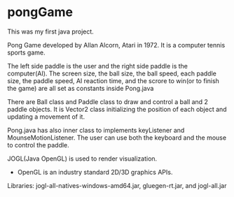 # pongGame
This was my first java project.

Pong Game developed by Allan Alcorn, Atari in 1972.
It is a computer tennis sports game.

The left side paddle is the user and the right side paddle is the computer(AI).
The screen size, the ball size, the ball speed, each paddle size, the paddle speed, AI reaction time,
and the scrore to win(or to finish the game) are all set as constants inside Pong.java

There are Ball class and Paddle class to draw and control a ball and 2 paddle objects.
It is Vector2 class initializing the position of each object and updating a movement of it.

Pong.java has also inner class to implements keyListener and MounseMotionListener.
The user can use both the keyboard and the mouse to control the paddle.

JOGL(Java OpenGL) is used to render visualization.
* OpenGL is an industry standard 2D/3D graphics APIs.

Libraries: jogl-all-natives-windows-amd64.jar, gluegen-rt.jar, and jogl-all.jar 

